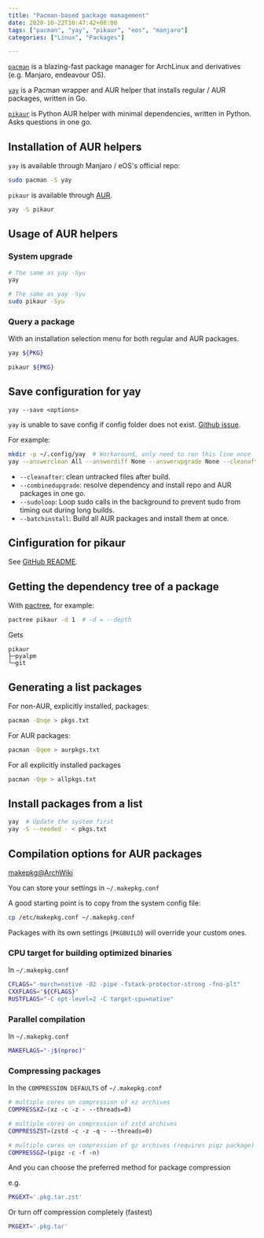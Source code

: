 ```yaml
---
title: "Pacman-based package management"
date: 2020-10-22T10:47:42+08:00
tags: ["pacman", "yay", "pikaur", "eos", "manjaro"]
categories: ["Linux", "Packages"]

---
```


[`pacman`](https://wiki.archlinux.org/index.php/Pacman) is a blazing-fast package manager for ArchLinux and derivatives (e.g. Manjaro, endeavour OS).

[`yay`](https://github.com/Jguer/yay) is a Pacman wrapper and AUR helper that installs regular / AUR packages, written in Go.

[`pikaur`](https://github.com/actionless/pikaur) is Python AUR helper with minimal dependencies, written in Python. Asks questions in one go.


<!--more-->

## Installation of AUR helpers

`yay` is available through Manjaro / eOS's official repo:

```bash
sudo pacman -S yay
```

`pikaur` is available through [AUR](https://aur.archlinux.org/packages/pikaur/).

```bash
yay -S pikaur
```

## Usage of AUR helpers

### System upgrade

```bash
# The same as yay -Syu
yay
```

```bash
# The same as yay -Syu
sudo pikaur -Syu
```

### Query a package

With an installation selection menu for both regular and AUR packages.

```bash
yay ${PKG}
```

```bash
pikaur ${PKG}
```

## Save configuration for yay

`yay --save <options>`

`yay` is unable to save config if config folder does not exist. [Github issue](https://github.com/Jguer/yay/issues/1352).

For example:

```bash
mkdir -p ~/.config/yay  # Workaround, only need to run this line once
yay --answerclean All --answerdiff None --answerupgrade None --cleanafter --batchinstall --combinedupgrade --sudoloop --save
```


- `--cleanafter`: clean untracked files after build.
- `--combinedupgrade`: resolve dependency and install repo and AUR packages in one go.
- `--sudoloop`: Loop sudo calls in the background to prevent sudo from timing out during long builds.
- `--batchinstall`: Build all AUR packages and install them at once.

## Cinfiguration for pikaur

See [GitHub README](https://github.com/actionless/pikaur#configuration).


## Getting the dependency tree of a package

With [pactree](https://www.archlinux.org/pacman/pactree.8.html), for example:

```bash
pactree pikaur -d 1  # -d = --depth
```

Gets
```
pikaur
├─pyalpm
└─git
```

## Generating a list packages

For non-AUR, explicitly installed, packages:

```bash
pacman -Qnqe > pkgs.txt
```

For AUR packages:

```bash
pacman -Qqem > aurpkgs.txt
```

For all explicitly installed packages

```bash
pacman -Qqe > allpkgs.txt
```

## Install packages from a list

```bash
yay  # Update the system first
yay -S --needed - < pkgs.txt
```

## Compilation options for AUR packages

[makepkg@ArchWiki](https://wiki.archlinux.org/index.php/Makepkg)

You can store your settings in `~/.makepkg.conf`

A good starting point is to copy from the system config file:

```bash
cp /etc/makepkg.conf ~/.makepkg.conf
```

Packages with its own settings (`PKGBUILD`) will override your custom ones.

### CPU target for building optimized binaries

In `~/.makepkg.conf`

```bash
CFLAGS="-march=native -O2 -pipe -fstack-protector-strong -fno-plt"
CXXFLAGS="${CFLAGS}"
RUSTFLAGS="-C opt-level=2 -C target-cpu=native"
```

### Parallel compilation

In `~/.makepkg.conf`

```bash
MAKEFLAGS="-j$(nproc)"
```

### Compressing packages

In the `COMPRESSION DEFAULTS` of `~/.makepkg.conf`

```bash
# multiple cores on compression of xz archives
COMPRESSXZ=(xz -c -z - --threads=0)

# multiple cores on compression of zstd archives
COMPRESSZST=(zstd -c -z -q - --threads=0)

# multiple cores on compression of gz archives (requires pigz package)
COMPRESSGZ=(pigz -c -f -n)
```

And you can choose the preferred method for package compression

e.g.
```bash
PKGEXT='.pkg.tar.zst'
```

Or turn off compression completely (fastest)

```bash
PKGEXT='.pkg.tar'
```
